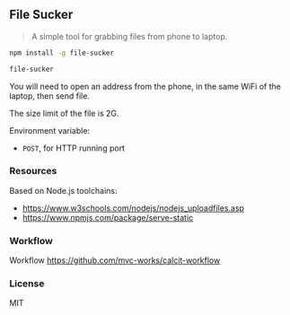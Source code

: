 
File Sucker
----

> A simple tool for grabbing files from phone to laptop.

```bash
npm install -g file-sucker

file-sucker
```

You will need to open an address from the phone, in the same WiFi of the laptop, then send file.

The size limit of the file is 2G.

Environment variable:

* `POST`, for HTTP running port

### Resources

Based on Node.js toolchains:

* https://www.w3schools.com/nodejs/nodejs_uploadfiles.asp
* https://www.npmjs.com/package/serve-static

### Workflow

Workflow https://github.com/mvc-works/calcit-workflow

### License

MIT
